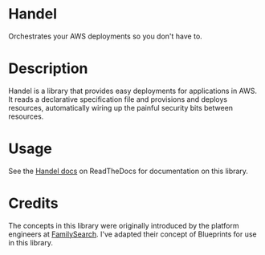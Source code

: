 # Handel
Orchestrates your AWS deployments so you don't have to.

# Description
Handel is a library that provides easy deployments for applications in AWS. It reads a declarative specification file and provisions and deploys
resources, automatically wiring up the painful security bits between resources.

# Usage
See the [Handel docs](https://handel.readthedocs.io) on ReadTheDocs for documentation on this library.

# Credits
The concepts in this library were originally introduced by the platform engineers at [FamilySearch](https://familysearch.org/). I've adapted their concept of Blueprints for use in this library.
